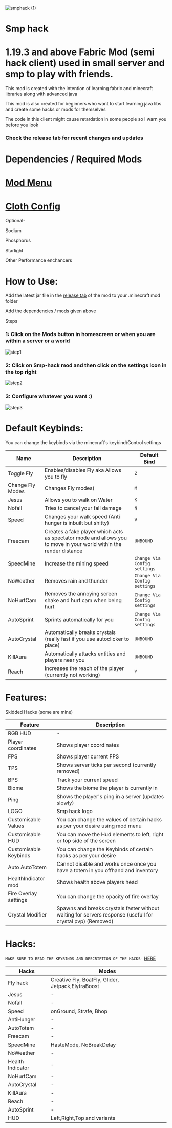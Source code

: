 
![smphack (1)](https://user-images.githubusercontent.com/120117618/221342096-35810a5a-833e-4784-854d-7490b55862eb.png)

#                                                                 Smp hack



# 1.19.3 and above Fabric Mod (semi hack client) used in small server and smp to play with friends.


 This mod is created with the intention of learning fabric and minecraft libraries along with advanced java
 
 This mod is also created for beginners who want to start learning java libs and create some hacks or mods for themselves 
 
 The code in this client might cause retardation in some people so I warn you before you look
 
 
 ### Check the release tab for recent changes and updates ###

 
 
# Dependencies / Required Mods

# [Mod Menu](https://www.curseforge.com/minecraft/mc-mods/modmenu)

# [Cloth Config](https://www.curseforge.com/minecraft/mc-mods/cloth-config)

Optional-

Sodium

Phosphorus

Starlight

Other Performance enchancers

# How to Use:

Add the latest jar file in the [release tab](https://github.com/tanishisherewithhh/Smp-hack/releases) of the mod to your .minecraft mod folder

Add the dependencies /  mods given above



Steps
### 1: Click on the Mods button in homescreen or when you are within a server or a world ###
![step1](https://user-images.githubusercontent.com/120117618/216766932-f4980e26-ec20-41be-a7c1-7ebaf12a3c5c.png)

### 2: Click on Smp-hack mod and then click on the settings icon in the top right ###
![step2](https://user-images.githubusercontent.com/120117618/222753064-3acbc9a2-fff6-4f03-b47a-6f2fd839e54a.png)

### 3: Configure whatever you want :) ###
![step3](https://user-images.githubusercontent.com/120117618/222671738-674b3077-282e-4c04-92fe-a74f34b6db96.png)



# Default Keybinds:

You can change the keybinds via the minecraft's keybind/Control settings

|Name|Description|Default Bind|
|-|-|-|
|Toggle Fly|Enables/disables Fly aka Allows you to fly|`Z`|
|Change Fly Modes|Changes Fly modes)|`M`|
|Jesus |Allows you to walk on Water|`K`|
|Nofall |Tries to cancel your fall damage|`N`|
|Speed |Changes your walk speed (Anti hunger is inbuilt but shitty)|`V`|
|Freecam |Creates a fake player which acts as spectator mode and allows you to move in your world within the render distance|`UNBOUND`|
|SpeedMine |Increase the mining speed |`Change Via Config settings`|
|NoWeather |Removes rain and thunder |`Change Via Config settings`|
|NoHurtCam |Removes the annoying screen shake and hurt cam when being hurt |`Change Via Config settings`|
|AutoSprint | Sprints automatically for you | `Change Via Config settings` |
|AutoCrystal|Automatically breaks crystals (really fast if you use autoclicker to place)|`UNBOUND`|
|KillAura|Automatically attacks entities and players near you|`UNBOUND`|
|Reach|Increases the reach of the player (currently not working) |`Y`|

# Features:

Skidded Hacks (some are mine)

|Feature|Description|
|-|-|
|RGB HUD|-|
|Player coordinates | Shows player coordinates|
|FPS| Shows player current FPS|
|TPS| Shows server ticks per second (currently removed)|
|BPS| Track your current speed |
|Biome| Shows the biome the player is currently in |
|Ping| Shows the player's ping in a server (updates slowly) |
|LOGO| Smp hack logo|
|Customisable Values| You can change the values of certain hacks as per your desire using mod menu|
|Customisable HUD| You can move the Hud elements to left, right or top side of the screen|
|Customisable Keybinds| You can change the Keybinds of certain hacks as per your desire|
|Auto AutoTotem| Cannot disable and works once once you have a totem in you offhand and inventory|
|HealthIndicator mod|Shows health above players head |
|Fire Overlay settings| You can change the opacity of fire overlay|
|Crystal Modifier|Spawns and breaks crystals faster without waiting for servers response (usefull for crystal pvp) (Removed)|

       
# Hacks:

`MAKE SURE TO READ THE KEYBINDS AND DESCRIPTION OF THE HACKS-` [HERE](https://github.com/tanishisherewithhh/Smp-hack#default-keybinds)


|Hacks |Modes |
|-|-|
|Fly hack | Creative Fly, BoatFly, Glider, Jetpack,ElytraBoost|
|Jesus |-| 
|Nofall|-|
|Speed|onGround, Strafe, Bhop|
|AntiHunger|-|
|AutoTotem|-|
|Freecam|-|
|SpeedMine | HasteMode, NoBreakDelay|
|NoWeather |-|
|Health Indicator|-|
|NoHurtCam|-|
|AutoCrystal|-|
|KillAura|-|
|Reach|-|
|AutoSprint|-|
|HUD|Left,Right,Top and variants|

